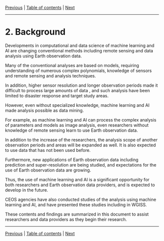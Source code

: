 [Previous](introduction.md) | [Table of contents](README.md) | [Next](standards.md)

***
# 2. Background

Developments in computational and data science of machine learning and AI are changing conventional methods including remote sensing and data analysis using Earth observation data. 

Many of the conventional analyses are based on models, requiring understanding of numerous complex polynomials, knowledge of sensors and remote sensing and analysis techniques.

In addition, higher sensor resolution and longer observation periods made it difficult to process large amounts of data , and such analysis have been limited to disaster response and target study areas.

However, even without specialized knowledge, machine learning and AI made analysis possible as data mining.

For example, as machine learning and AI can process the complex analysis of parameters and models as image analysis, even researchers without knowledge of remote sensing learn to use Earth observation data.

In addition to the increase of the researchers, the analysis scope of another observation periods and areas will be expanded as well. It is also expected to use data that has not been used before.

Furthermore, new applications of Earth observation data including prediction and super-resolution are being studied, and expectations for the use of Earth observation data are growing.

Thus, the use of machine learning and AI is a significant opportunity for both researchers and Earth observation data providers, and is expected to develop in the future.

CEOS agencies have also conducted studies of the analysis using machine learning and AI, and have presented these studies including in WGISS.

These contents and findings are summarized in this document to assist researchers and data providers as they begin their research.

***
[Previous](introduction.md) | [Table of contents](README.md) | [Next](standards.md)
